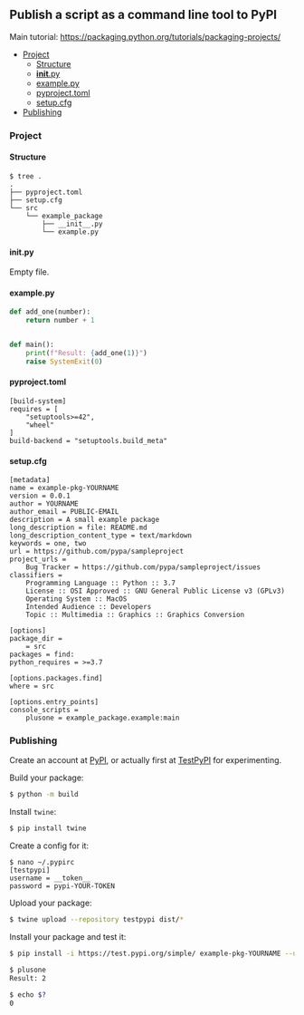 ## Publish a script as a command line tool to PyPI

Main tutorial: <https://packaging.python.org/tutorials/packaging-projects/>

<!-- MarkdownTOC -->

- [Project](#project)
    - [Structure](#structure)
    - [__init__.py](#__init__py)
    - [example.py](#examplepy)
    - [pyproject.toml](#pyprojecttoml)
    - [setup.cfg](#setupcfg)
- [Publishing](#publishing)

<!-- /MarkdownTOC -->

### Project

#### Structure

```
$ tree .
.
├── pyproject.toml
├── setup.cfg
└── src
    └── example_package
        ├── __init__.py
        └── example.py
```

#### __init__.py

Empty file.

#### example.py

``` py
def add_one(number):
    return number + 1


def main():
    print(f"Result: {add_one(1)}")
    raise SystemExit(0)
```

#### pyproject.toml

```
[build-system]
requires = [
    "setuptools>=42",
    "wheel"
]
build-backend = "setuptools.build_meta"
```

#### setup.cfg

```
[metadata]
name = example-pkg-YOURNAME
version = 0.0.1
author = YOURNAME
author_email = PUBLIC-EMAIL
description = A small example package
long_description = file: README.md
long_description_content_type = text/markdown
keywords = one, two
url = https://github.com/pypa/sampleproject
project_urls =
    Bug Tracker = https://github.com/pypa/sampleproject/issues
classifiers =
    Programming Language :: Python :: 3.7
    License :: OSI Approved :: GNU General Public License v3 (GPLv3)
    Operating System :: MacOS
    Intended Audience :: Developers
    Topic :: Multimedia :: Graphics :: Graphics Conversion

[options]
package_dir =
    = src
packages = find:
python_requires = >=3.7

[options.packages.find]
where = src

[options.entry_points]
console_scripts =
    plusone = example_package.example:main
```

### Publishing

Create an account at [PyPI](https://pypi.org/), or actually first at [TestPyPI](https://test.pypi.org/) for experimenting.

Build your package:

``` sh
$ python -m build
```

Install `twine`:

``` sh
$ pip install twine
```

Create a config for it:

```
$ nano ~/.pypirc
[testpypi]
username = __token__
password = pypi-YOUR-TOKEN
```

Upload your package:

``` sh
$ twine upload --repository testpypi dist/*
```

Install your package and test it:

``` sh
$ pip install -i https://test.pypi.org/simple/ example-pkg-YOURNAME --upgrade

$ plusone
Result: 2

$ echo $?
0
```
